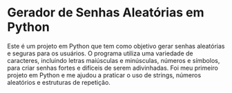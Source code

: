 # Gerador de Senhas Aleatórias em Python

Este é um projeto em Python que tem como objetivo gerar senhas aleatórias e seguras para os usuários. O programa utiliza uma variedade de caracteres, incluindo letras maiúsculas e minúsculas, números e símbolos, para criar senhas fortes e difíceis de serem adivinhadas. Foi meu primeiro projeto em Python e me ajudou a praticar o uso de strings, números aleatórios e estruturas de repetição.

